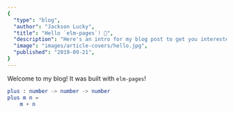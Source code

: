 ```yaml
---
{
  "type": "blog",
  "author": "Jackson Lucky",
  "title": "Hello `elm-pages`! 🚀",
  "description": "Here's an intro for my blog post to get you interested in reading more...",
  "image": "images/article-covers/hello.jpg",
  "published": "2019-09-21",
}
---
```


Welcome to my blog! It was built with `elm-pages`!

```elm
plus : number -> number -> number
plus m n =
    m + n
```
